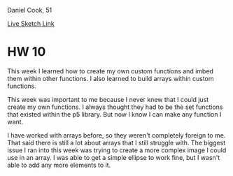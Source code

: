 Daniel Cook, 51

[Live Sketch Link](https://danandcook.github.io/120-work/hw-10/)

# HW 10

This week I learned how to create my own custom functions and imbed them within other functions. I also learned to build arrays within custom functions.

This week was important to me because I never knew that I could just create my own functions. I always thought they had to be the set functions that existed within the p5 library. But now I know I can make any function I want.

I have worked with arrays before, so they weren't completely foreign to me.  That said there is still a lot about arrays that I still struggle with. The biggest issue I ran into this week was trying to create a more complex image I could use in an array. I was able to get a simple ellipse to work fine, but I wasn't able to add any more elements to it.
